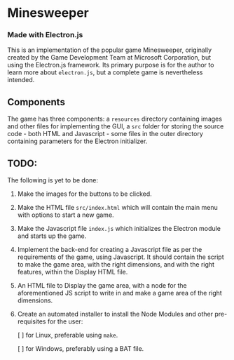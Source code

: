 # Minesweeper
### Made with Electron.js

This is an implementation of the popular game Minesweeper, originally created by the Game Development Team at Microsoft Corporation, but using the Electron.js framework. Its primary purpose is for the author to learn more about `electron.js`, but a complete game is nevertheless intended.

## Components

The game has three components: a `resources` directory containing images and other files for implementing the GUI, a `src` folder for storing the source code - both HTML and Javascript - some files in the outer directory containing parameters for the Electron initializer.

## TODO:

The following is yet to be done:

  1. Make the images for the buttons to be clicked.

  2. Make the HTML file `src/index.html` which will contain the main menu with options to start a new game.

  3. Make the Javascript file `index.js` which initializes the Electron module and starts up the game.

  4. Implement the back-end for creating a Javascript file as per the requirements of the game, using Javascript. It should contain the script to make the game area, with the right dimensions, and with the right features, within the Display HTML file.

  5. An HTML file to Display the game area, with a node for the aforementioned JS script to write in and make a game area of the right dimensions.

  6. Create an automated installer to install the Node Modules and other pre-requisites for the user:
     
     [ ] for Linux, preferable using `make`.
     
     [ ] for Windows, preferably using a BAT file.